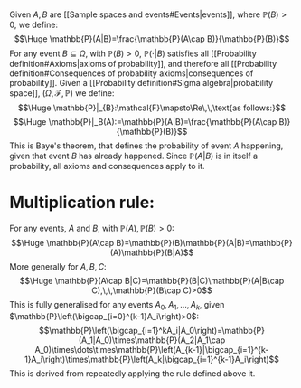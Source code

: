 
Given $A, B$ are [[Sample spaces and events#Events|events]], where $\mathbb{P}(B)>0$, we define:
$$\Huge \mathbb{P}(A|B)=\frac{\mathbb{P}(A\cap B)}{\mathbb{P}(B)}$$
For any event $B\subseteq \Omega$, with $\mathbb{P}(B)>0$, $\mathbb{P}(\cdot|B)$ satisfies all [[Probability definition#Axioms|axioms of probability]], and therefore all [[Probability definition#Consequences of probability axioms|consequences of probability]]. Given a [[Probability definition#Sigma algebra|probability space]], $(\Omega,\mathcal{F},\mathbb{P})$ we define:
$$\Huge \mathbb{P}|_{B}:\mathcal{F}\mapsto\Re\,\,\text{as follows:}$$
$$\Huge \mathbb{P}|_B(A):=\mathbb{P}(A|B)=\frac{\mathbb{P}(A\cap B)}{\mathbb{P}(B)}$$
This is Baye's theorem, that defines the probability of event $A$ happening, given that event $B$ has already happened. Since $\mathbb{P}(A|B)$ is in itself a probability, all axioms and consequences apply to it.
# Multiplication rule:

For any events, $A$ and $B$, with $\mathbb{P}(A),\mathbb{P}(B)>0$:$$\Huge \mathbb{P}(A\cap B)=\mathbb{P}(B)\mathbb{P}(A|B)=\mathbb{P}(A)\mathbb{P}(B|A)$$
More generally for $A,B,C$:$$\Huge \mathbb{P}(A\cap B|C)=\mathbb{P}(B|C)\mathbb{P}(A|B\cap C),\,\,\mathbb{P}(B\cap C)>0$$
This is fully generalised for any events $A_0,A_1,\dots,A_k$, given $\mathbb{P}\left(\bigcap_{i=0}^{k-1}A_i\right)>0$:$$\mathbb{P}\left(\bigcap_{i=1}^kA_i|A_0\right)=\mathbb{P}(A_1|A_0)\times\mathbb{P}(A_2|A_1\cap A_0)\times\dots\times\mathbb{P}\left(A_{k-1}|\bigcap_{i=1}^{k-1}A_i\right)\times\mathbb{P}\left(A_k|\bigcap_{i=1}^{k-1}A_i\right)$$
This is derived from repeatedly applying the rule defined above it.